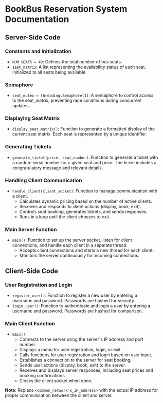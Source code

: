 # BookBus Reservation System Documentation

## Server-Side Code

### Constants and Initialization
- `NUM_SEATS = 40`: Defines the total number of bus seats.
- `seat_matrix`: A list representing the availability status of each seat. Initialized to all seats being available.

### Semaphore
- `seat_mutex = threading.Semaphore(1)`: A semaphore to control access to the seat_matrix, preventing race conditions during concurrent updates.

### Displaying Seat Matrix
- `display_seat_matrix()`: Function to generate a formatted display of the current seat matrix. Each seat is represented by a unique identifier.

### Generating Tickets
- `generate_ticket(price, seat_number)`: Function to generate a ticket with a random serial number for a given seat and price. The ticket includes a congratulatory message and relevant details.

### Handling Client Communication
- `handle_client(client_socket)`: Function to manage communication with a client.
  - Calculates dynamic pricing based on the number of active clients.
  - Receives and responds to client actions (display, book, exit).
  - Controls seat booking, generates tickets, and sends responses.
  - Runs in a loop until the client chooses to exit.

### Main Server Function
- `main()`: Function to set up the server socket, listen for client connections, and handle each client in a separate thread.
  - Accepts client connections and starts a new thread for each client.
  - Monitors the server continuously for incoming connections.

## Client-Side Code

### User Registration and Login
- `register_user()`: Function to register a new user by entering a username and password. Passwords are hashed for security.
- `login_user()`: Function to authenticate and login a user by entering a username and password. Passwords are hashed for comparison.

### Main Client Function
- `main()`: 
  - Connects to the server using the server's IP address and port number.
  - Displays a menu for user registration, login, or exit.
  - Calls functions for user registration and login based on user input.
  - Establishes a connection to the server for seat booking.
  - Sends user actions (display, book, exit) to the server.
  - Receives and displays server responses, including seat prices and booking confirmations.
  - Closes the client socket when done.

**Note:** Replace `<common_network's_IP_address>` with the actual IP address for proper communication between the client and server.
